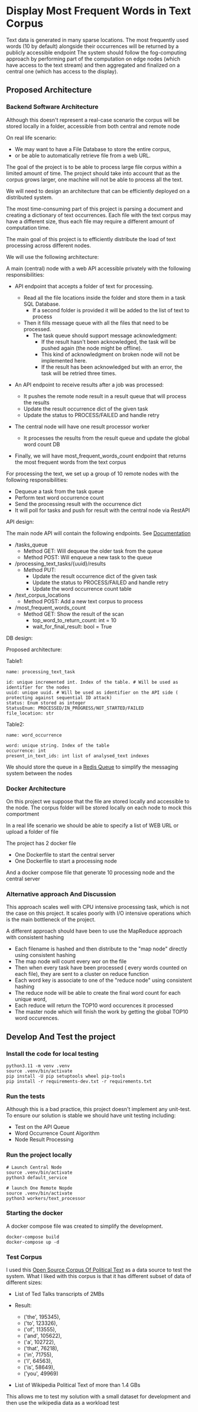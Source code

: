 # Display Most Frequent Words in Text Corpus

Text data is generated in many sparse locations.
The most frequently used words (10 by default) alongside their occurrences  will be returned by a publicly accessible endpoint
The system should follow the fog-computing approach by performing part of the computation on edge nodes
(which have access to the text stream) and then aggregated and finalized on a central one
(which has access to the display).

## Proposed Architecture

### Backend Software Architecture
Although this doesn't represent a real-case scenario the corpus will be stored locally in a folder,
accessible from both central and remote node

On real life scenario:
- We may want to have a File Database to store the entire corpus,
- or be able to automatically retrieve file from a web URL.

The goal of the project is to be able to process large file corpus within a 
limited amount of time. The project should take into account that as the corpus grows larger, 
one machine will not be able to process all the text.

We will need to design an architecture that can be efficiently deployed on a distributed system.

The most time-consuming part of this project is parsing a document and creating a dictionary of text occurrences.
Each file with the text corpus may have a different size, thus each file may require a different amount of computation time.

The main goal of this project is to efficiently distribute the load of text processing across different nodes.

We will use the following architecture:

A main (central) node with a web API accessible privately with the following responsibilities:

- API endpoint that accepts a folder of text for processing.
  - Read all the file locations inside the folder and store them in a task SQL Database.
    - If a second folder is provided it will be added to the list of text to process
  - Then it fills message queue with all the files that need to be processed.
    - The task queue should support message acknowledgment:
      - If the result hasn't been acknowledged, the task will be pushed again (the node might be offline).
      - This kind of acknowledgment on broken node  will not be implemented here.
      - If the result has been acknowledged but with an error, the task will be retried three times. 

- An API endpoint to receive results after a job was processed:
  - It pushes the remote node result in a result queue that will process the results
  - Update the result occurrence dict of the given task
  - Update the status to PROCESS/FAILED and handle retry

- The central node will have one result processor worker
  - It processes the results from the result queue and update the global word count DB

- Finally, we will have most_frequent_words_count endpoint  that returns the most frequent words from the text corpus

For processing the text, we set up a group of 10 remote nodes with the following responsibilities:
  - Dequeue a task from the task queue
  - Perform text word occurrence count
  - Send the processing result with the occurrence dict
  - It will poll for tasks and push for result with the central node via RestAPI

API design:

The main node API will contain the following endpoints. See [Documentation](default_service/openapi.yaml)
- /tasks_queue
  - Method GET: Will dequeue the older task from the queue
  - Method POST: Will enqueue a new task to the queue
- /processing_text_tasks/{uuid}/results
  - Method PUT: 
    - Update the result occurrence dict of the given task
    - Update the status to PROCESS/FAILED and handle retry
    - Update the word occurrence count table
- /text_corpus_locations
  - Method POST: Add a new text corpus to process
- /most_frequent_words_count
  - Method GET: Show the result of the scan
    - top_word_to_return_count: int = 10
    - wait_for_final_result: bool = True

DB design:

Proposed architecture:

Table1:

    name: processing_text_task

    id: unique incremented int. Index of the table. # Will be used as identifier for the nodes
    uuid: unique uuid. # Will be used as identifier on the API side ( protecting against sequential ID attack)
    status: Enum stored as integer  
    StatusEnum: PROCESSED/IN_PROGRESS/NOT_STARTED/FAILED
    file_location: str

Table2:

    name: word_occurrence
      
    word: unique string. Index of the table
    occurrence: int
    present_in_text_ids: int list of analysed_text indexes

We should store the queue in a [Redis Queue](https://redis.com/glossary/redis-queue) to simplify the messaging system between the nodes

### Docker Architecture

On this project we suppose that the file are stored locally and accessible to the node.
The corpus folder will be stored locally on each node to mock this comportment

In a real life scenario we should be able to specify a list of WEB URL or upload a folder of file

The project has 2 docker file

- One Dockerfile to start the central server
- One Dockerfile to start a processing node

And a docker compose file that generate 10 processing node and the central server 

### Alternative approach And Discussion

This approach scales well with CPU intensive processing task, which is not the case on this project.
It scales poorly with I/O intensive operations which is the main bottleneck of the project.

A different approach should have been to use the MapReduce approach with consistent hashing

- Each filename is hashed and then distribute to the  "map node" directly using consistent hashing
- The map node will count every wor on the file
- Then when every task have been processed ( every words counted on each file), they are sent to a cluster on reduce function
- Each word key is associate to one of the "reduce node" using consistent hashing
- The reduce node will be able to create the final word count for each unique word,
- Each reduce will return the TOP10 word occurences it processed
- The master node which will finish the work by getting the global TOP10 word occurences.

## Develop And Test the project

### Install the code for local testing

    python3.11 -m venv .venv
    source .venv/bin/activate
    pip install -U pip setuptools wheel pip-tools
    pip install -r requirements-dev.txt -r requirements.txt



### Run the tests

Although this is a bad practice, this project doesn't implement any unit-test.
To ensure our solution is stable we should have unit testing including:

- Test on the API Queue
- Word Occurrence Count Algorithm
- Node Result Processing

### Run the project locally

    # Launch Central Node
    source .venv/bin/activate
    python3 default_service

    # launch One Remote Nopde
    source .venv/bin/activate
    python3 workers/text_processor


### Starting the docker

A docker compose file was created to simplify the development.

    docker-compose build
    docker-compose up -d


### Test Corpus

I used this [Open Source Corpus Of Political Text](https://dataverse.harvard.edu/dataset.xhtml?persistentId=doi:10.7910/DVN/YU5JPQ)
as a data source to test the system. 
What I liked with this corpus is that it has different subset of data of different sizes:
- List of Ted Talks transcripts of 2MBs

- Result:
  - ('the', 195345), 
  - ('to', 123326),
  - ('of', 113555), 
  - ('and', 105622),
  - ('a', 102722), 
  - ('that', 76218), 
  - ('in', 71755), 
  - ('I', 64563), 
  - ('is', 58649),
  - ('you', 49969)

- List of Wikipedia Political Text of more than 1.4 GBs

This allows me to test my solution with a small dataset for development
and then use the wikipedia data as a workload test


